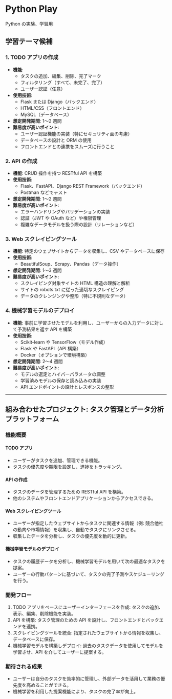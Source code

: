 # Python Play

Python の実験、学習用

## 学習テーマ候補

### 1. TODO アプリの作成

- **機能**:
  - タスクの追加、編集、削除、完了マーク
  - フィルタリング（すべて、未完了、完了）
  - ユーザー認証（任意）
- **使用技術**:
  - Flask または Django（バックエンド）
  - HTML/CSS（フロントエンド）
  - MySQL（データベース）
- **想定開発期間**: 1〜2 週間
- **難易度が高いポイント**:
  - ユーザー認証機能の実装（特にセキュリティ面の考慮）
  - データベースの設計と ORM の使用
  - フロントエンドとの連携をスムーズに行うこと

### 2. API の作成

- **機能**: CRUD 操作を持つ RESTful API を構築
- **使用技術**:
  - Flask、FastAPI、Django REST Framework（バックエンド）
  - Postman などでテスト
- **想定開発期間**: 1〜2 週間
- **難易度が高いポイント**:
  - エラーハンドリングやバリデーションの実装
  - 認証（JWT や OAuth など）や権限管理
  - 複雑なデータモデルを扱う際の設計（リレーションなど）

### 3. Web スクレイピングツール

- **機能**: 特定のウェブサイトからデータを収集し、CSV やデータベースに保存
- **使用技術**:
  - BeautifulSoup、Scrapy、Pandas（データ操作）
- **想定開発期間**: 1〜3 週間
- **難易度が高いポイント**:
  - スクレイピング対象サイトの HTML 構造の理解と解析
  - サイトの robots.txt に従った適切なスクレイピング
  - データのクレンジングや整形（特に不規則なデータ）

### 4. 機械学習モデルのデプロイ

- **機能**: 事前に学習させたモデルを利用し、ユーザーからの入力データに対して予測結果を返す API を構築
- **使用技術**:
  - Scikit-learn や TensorFlow（モデル作成）
  - Flask や FastAPI（API 構築）
  - Docker（オプションで環境構築）
- **想定開発期間**: 2〜4 週間
- **難易度が高いポイント**:
  - モデルの選定とハイパーパラメータの調整
  - 学習済みモデルの保存と読み込みの実装
  - API エンドポイントの設計とレスポンスの整形

---

## 組み合わせたプロジェクト: タスク管理とデータ分析プラットフォーム

### 機能概要

#### TODO アプリ

- ユーザーがタスクを追加、管理できる機能。
- タスクの優先度や期限を設定し、進捗をトラッキング。

#### API の作成

- タスクのデータを管理するための RESTful API を構築。
- 他のシステムやフロントエンドアプリケーションからアクセスできる。

#### Web スクレイピングツール

- ユーザーが指定したウェブサイトからタスクに関連する情報（例: 競合他社の動向や市場情報）を収集し、自動でタスクにリンクさせる。
- 収集したデータを分析し、タスクの優先度を動的に更新。

#### 機械学習モデルのデプロイ

- タスクの履歴データを分析し、機械学習モデルを用いて次の最適なタスクを提案。
- ユーザーの行動パターンに基づいて、タスクの完了予測やスケジューリングを行う。

### 開発フロー

1. TODO アプリをベースにユーザーインターフェースを作成: タスクの追加、表示、編集、削除機能を実装。
2. API を構築: タスク管理のための API を設計し、フロントエンドとバックエンドを連携。
3. スクレイピングツールを統合: 指定されたウェブサイトから情報を収集し、データベースに保存。
4. 機械学習モデルを構築しデプロイ: 過去のタスクデータを使用してモデルを学習させ、API を介してユーザーに提案する。

### 期待される成果

- ユーザーは自分のタスクを効率的に管理し、外部データを活用して業務の優先度を高めることができる。
- 機械学習を利用した提案機能により、タスクの完了率が向上。
